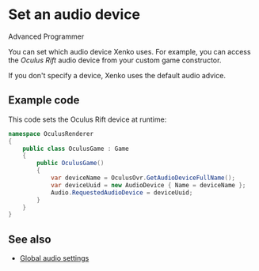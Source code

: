 # Set an audio device

<span class="label label-doc-level">Advanced</span>
<span class="label label-doc-audience">Programmer</span>

You can set which audio device Xenko uses. For example, you can access the _Oculus Rift_ audio device from your custom game constructor.

If you don't specify a device, Xenko uses the default audio advice.

## Example code

This code sets the Oculus Rift device at runtime:

```cs
namespace OculusRenderer
{
    public class OculusGame : Game
    {
        public OculusGame()
        {
            var deviceName = OculusOvr.GetAudioDeviceFullName();
            var deviceUuid = new AudioDevice { Name = deviceName };
            Audio.RequestedAudioDevice = deviceUuid;
        }
    }
}
```

## See also
* [Global audio settings](global-audio-settings.md)